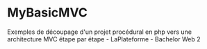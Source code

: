 # MyBasicMVC
Exemples de découpage d'un projet procédural en php vers une architecture MVC étape par étape - LaPlateforme - Bachelor Web 2 
